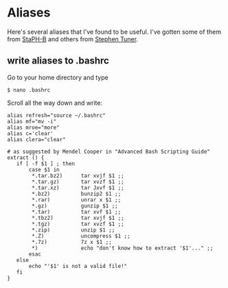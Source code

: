 # Aliases
Here's several aliases that I've found to be useful. I've gotten some of them from [StaPH-B](https://github.com/StaPH-B)
and others from [Stephen Tuner](https://github.com/stephenturner/oneliners).

## write aliases to .bashrc
Go to your home directory and type
  
```
$ nano .bashrc
```

Scroll all the way down and write:

```
alias refresh="source ~/.bashrc"
alias mf="mv -i"
alias mroe="more"
alias c='clear'
alias clera="clear"

# as suggested by Mendel Cooper in "Advanced Bash Scripting Guide"
extract () {
   if [ -f $1 ] ; then
       case $1 in
        *.tar.bz2)      tar xvjf $1 ;;
        *.tar.gz)       tar xvzf $1 ;;
        *.tar.xz)       tar Jxvf $1 ;;
        *.bz2)          bunzip2 $1 ;;
        *.rar)          unrar x $1 ;;
        *.gz)           gunzip $1 ;;
        *.tar)          tar xvf $1 ;;
        *.tbz2)         tar xvjf $1 ;;
        *.tgz)          tar xvzf $1 ;;
        *.zip)          unzip $1 ;;
        *.Z)            uncompress $1 ;;
        *.7z)           7z x $1 ;;
        *)              echo "don't know how to extract '$1'..." ;;
       esac
   else
       echo "'$1' is not a valid file!"
   fi
}
```
